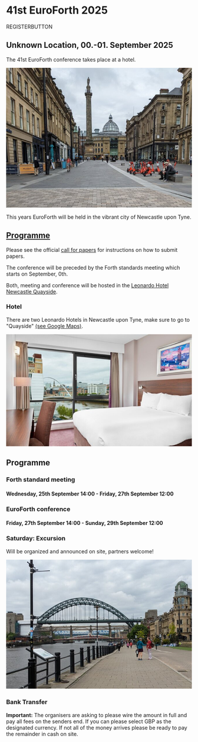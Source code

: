 # 41st EuroForth 2025
REGISTERBUTTON

## Unknown Location, 00.-01. September 2025
The 41st EuroForth conference takes place at a hotel.

![Monument](/images/2024/monument.jpg)

This years EuroForth will be held in the vibrant city of Newcastle upon Tyne.

## [Programme](/program)

Please see the official [call for papers](http://www.euroforth.org/ef25/cfp.html) for instructions on how to submit papers.

The conference will be preceded by the Forth standards meeting which starts on September, 0th.

Both, meeting and conference will be hosted in the [Leonardo Hotel Newcastle Quayside](https://www.leonardo-hotels.com/newcastle/leonardo-hotel-newcastle-quayside).

### Hotel 
There are two Leonardo Hotels in Newcastle upon Tyne, make sure to go to "Quayside" [(see Google Maps)](https://maps.app.goo.gl/D6RF5Tw9rSe73Rzx8).

![Image: Leonardo Hotel Newcastle Quayside](/images/2024/hotel.jpg)

## Programme

### Forth standard meeting
#### Wednesday, 25th September 14:00 - Friday, 27th September 12:00

### EuroForth conference
#### Friday, 27th September 14:00 - Sunday, 29th September 12:00

### Saturday: Excursion
Will be organized and announced on site, partners welcome!

![Tyne Bridges](/images/2024/tynebridges.jpg)

### Bank Transfer
__Important:__ The organisers are asking to please wire the amount in full and pay all fees on the senders end. If you can please select GBP as the designated currency. If not all of the money arrives please be ready to pay the remainder in cash on site.

